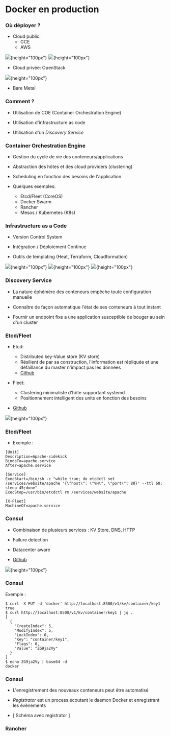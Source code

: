 # Docker en production

### Où déployer ?

- Cloud public:
    - GCE
    - AWS

![](images/docker/aws.png){height="100px"} ![](images/docker/gce.png){height="100px"}

- Cloud privée: OpenStack

![](images/docker/openstack.png){height="100px"}

- Bare Metal

### Comment ?

- Utilisation de COE (Container Orchestration Engine)

- Utilisation d'infrastructure as code

- Utilisation d'un *Discovery Service*

### Container Orchestration Engine

- Gestion du cycle de vie des conteneurs/applications

- Abstraction des hôtes et des cloud providers (clustering)

- Scheduling en fonction des besoins de l'application

- Quelques exemples:
    - Etcd/Fleet (CoreOS)
    - Docker Swarm
    - Rancher
    - Mesos / Kubernetes (K8s)

### Infrastructure as a Code

- Version Control System

- Intégration / Déploiement Continue

- Outils de templating (Heat, Terraform, Cloudformation)

![](images/docker/terraform.png){height="100px"} ![](images/docker/cloudformation.jpg){height="100px"} ![](images/docker/heat.png){height="100px"}

### Discovery Service

- La nature éphémère des conteneurs empêche toute configuration manuelle

- Connaître de façon automatique l'état de ses conteneurs à tout instant

- Fournir un endpoint fixe a une application susceptible de bouger au sein d'un cluster

### Etcd/Fleet

- Etcd:
    - Distributed key-Value store (KV store)
    - Résilient de par sa construction, l'information est répliquée et une défaillance du master n'impact pas les données
    - [Github](https://github.com/coreos/etcd)
- Fleet:
    - Clustering minimaliste d'hôte supportant systemd
    - Positionnement intelligent des units en fonction des besoins

- [Github](https://github.com/coreos/etcd)

![](images/docker/etcd.png){height="100px"}

### Etcd/Fleet

- Exemple :

```
[Unit]
Description=Apache-sidekick
BindsTo=apache.service
After=apache.service

[Service]
ExecStart=/bin/sh -c "while true; do etcdctl set /services/website/apache '{\"host\": \"%H\", \"port\": 80}' --ttl 60; sleep 45;done"
ExecStop=/usr/bin/etcdctl rm /services/website/apache

[X-Fleet]
MachineOf=apache.service
```

### Consul

- Combinaison de plusieurs services : KV Store, DNS, HTTP

- Failure detection

- Datacenter aware

- [Github](https://github.com/hashicorp/consul)

![](images/docker/consul.png){height="100px"}

### Consul

Exemple :

```
$ curl -X PUT -d 'docker' http://localhost:8500/v1/kv/container/key1
true
$ curl http://localhost:8500/v1/kv/container/key1 | jq .
[
  {
    "CreateIndex": 5,
    "ModifyIndex": 5,
    "LockIndex": 0,
    "Key": "container/key1",
    "Flags": 0,
    "Value": "ZG9ja2Vy"
  }
]
$ echo ZG9ja2Vy | base64 -d
docker
```

### Consul

- L'enregistrement des nouveaux conteneurs peut être automatisé

- *Registrator* est un process écoutant le daemon Docker et enregistrant les évènements

- [ Schéma avec registrator ]

### Rancher
